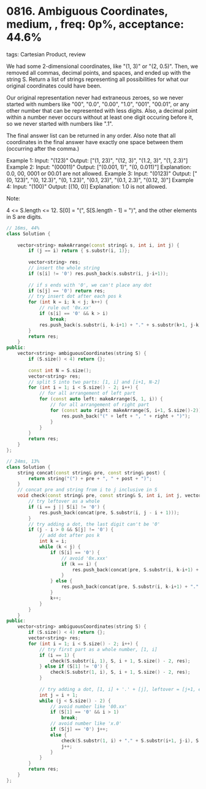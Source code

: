 # 0816. Ambiguous Coordinates, medium, , freq: 0p%, acceptance: 44.6%
tags: Cartesian Product, review

We had some 2-dimensional coordinates, like "(1, 3)" or "(2, 0.5)".  Then, we removed all commas, decimal points, and spaces, and ended up with the string S.  Return a list of strings representing all possibilities for what our original coordinates could have been.

Our original representation never had extraneous zeroes, so we never started with numbers like "00", "0.0", "0.00", "1.0", "001", "00.01", or any other number that can be represented with less digits.  Also, a decimal point within a number never occurs without at least one digit occuring before it, so we never started with numbers like ".1".

The final answer list can be returned in any order.  Also note that all coordinates in the final answer have exactly one space between them (occurring after the comma.)

Example 1:
Input: "(123)"
Output: ["(1, 23)", "(12, 3)", "(1.2, 3)", "(1, 2.3)"]
Example 2:
Input: "(00011)"
Output:  ["(0.001, 1)", "(0, 0.011)"]
Explanation: 
0.0, 00, 0001 or 00.01 are not allowed.
Example 3:
Input: "(0123)"
Output: ["(0, 123)", "(0, 12.3)", "(0, 1.23)", "(0.1, 23)", "(0.1, 2.3)", "(0.12, 3)"]
Example 4:
Input: "(100)"
Output: [(10, 0)]
Explanation: 
1.0 is not allowed.
 

Note:

4 <= S.length <= 12.
S[0] = "(", S[S.length - 1] = ")", and the other elements in S are digits.

```c++
// 16ms, 44%
class Solution {
    
    vector<string> makeArrange(const string& s, int i, int j) {
        if (j == i) return { s.substr(i, 1)};
        
        vector<string> res;
        // insert the whole string
        if (s[i] != '0') res.push_back(s.substr(i, j-i+1));
        
        // if s ends with '0', we can't place any dot
        if (s[j] == '0') return res;
        // try insert dot after each pos k
        for (int k = i; k < j; k++) {
            // rule out '0x.xx'
            if (s[i] == '0' && k > i)
                break;
            res.push_back(s.substr(i, k-i+1) + "." + s.substr(k+1, j-k));
        }
        return res;
    }
public:
    vector<string> ambiguousCoordinates(string S) {
        if (S.size() < 4) return {};
        
        const int N = S.size();
        vector<string> res;
        // split S into two parts: [1, i] and [i+1, N-2]
        for (int i = 1; i < S.size() - 2; i++) {
            // for all arrangement of left part
            for (const auto left: makeArrange(S, 1, i)) {
                // for all arrangement of right part
                for (const auto right: makeArrange(S, i+1, S.size()-2)) {
                    res.push_back("(" + left + ", " + right + ")");
                }
            }
        }
        return res;
    }
};

// 24ms, 13%
class Solution {
    string concat(const string& pre, const string& post) {
        return string("(") + pre + ", " + post + ")";
    }
    // concat pre and string from i to j inclusive in S
    void check(const string& pre, const string& S, int i, int j, vector<string>& res) {
        // try leftover as a whole
        if (i == j || S[i] != '0') {
            res.push_back(concat(pre, S.substr(i, j - i + 1)));
        }
        // try adding a dot, the last digit can't be '0'
        if (j - i > 0 && S[j] != '0') {
            // add dot after pos k
            int k = i;
            while (k < j) {
                if (S[i] == '0') {
                    // avoid '0x.xxx'
                    if (k == i) {
                        res.push_back(concat(pre, S.substr(i, k-i+1) + "." + S.substr(k + 1, j - k)));
                    }
                } else {
                    res.push_back(concat(pre, S.substr(i, k-i+1) + "." + S.substr(k + 1, j - k)));
                }
                k++;
            }
        }
    }
public:
    vector<string> ambiguousCoordinates(string S) {
        if (S.size() < 4) return {};
        vector<string> res;
        for (int i = 1; i < S.size() - 2; i++) {
            // try first part as a whole number, [1, i]
            if (i == 1) {
                check(S.substr(i, 1), S, i + 1, S.size() - 2, res);
            } else if (S[1] != '0') {
                check(S.substr(1, i), S, i + 1, S.size() - 2, res);
            }
            
            // try adding a dot, [1, i] + '.' + [j], leftover = [j+1, end]
            int j = i + 1;
            while (j < S.size() - 2) {
                // avoid number like '00.xx'
                if (S[1] == '0' && i > 1)
                    break;
                // avoid number like 'x.0'
                if (S[j] == '0') j++;
                else {
                    check(S.substr(1, i) + "." + S.substr(i+1, j-i), S, j + 1, S.size() - 2, res);
                    j++;
                }
            }
        }
        return res;
    }
};
```
